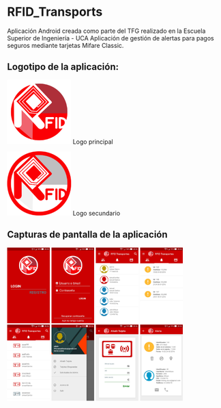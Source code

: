 # RFID_Transports
Aplicación Android creada como parte del TFG realizado en la Escuela Superior de Ingeniería - UCA
Aplicación de gestión de alertas para pagos seguros mediante tarjetas Mifare Classic.


## Logotipo de la aplicación:
<img src="https://github.com/ismaeee/rfid_transports/blob/master/capturas%20de%20pantalla/logo_inverso_dif.png" alt="Logo" width="150"/> Logo principal

<img src="https://github.com/ismaeee/rfid_transports/blob/master/capturas%20de%20pantalla/logo_dif.png" alt="LogoInv" width="150"/> Logo secundario



## Capturas de pantalla de la aplicación

<div>
  <img src="https://github.com/ismaeee/rfid_transports/blob/master/capturas%20de%20pantalla/1.jpg" alt="Inicial" width="100"/>
<img src="https://github.com/ismaeee/rfid_transports/blob/master/capturas%20de%20pantalla/2.jpg" alt="Inicial" width="100"/>
<img src="https://github.com/ismaeee/rfid_transports/blob/master/capturas%20de%20pantalla/3.jpg" alt="Inicial" width="100"/>
<img src="https://github.com/ismaeee/rfid_transports/blob/master/capturas%20de%20pantalla/4.jpg" alt="Inicial" width="100"/>
<img src="https://github.com/ismaeee/rfid_transports/blob/master/capturas%20de%20pantalla/5.jpg" alt="Inicial" width="100"/>
<img src="https://github.com/ismaeee/rfid_transports/blob/master/capturas%20de%20pantalla/6.jpg" alt="Inicial" width="100"/>
<img src="https://github.com/ismaeee/rfid_transports/blob/master/capturas%20de%20pantalla/7.jpg" alt="Inicial" width="100"/>
<img src="https://github.com/ismaeee/rfid_transports/blob/master/capturas%20de%20pantalla/8.jpg" alt="Inicial" width="100"/>
</div>
